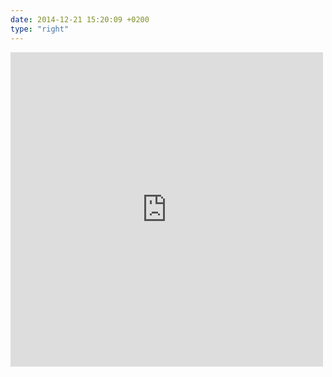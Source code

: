 ```yaml
---
date: 2014-12-21 15:20:09 +0200
type: "right"
---
```

<iframe src="https://www.facebook.com/plugins/post.php?href=https%3A%2F%2Fwww.facebook.com%2Fphoto.php%3Ffbid%3D911480772195802%26set%3Da.104335782910309.8361.100000016644208%26type%3D3&width=500" width="500" height="503" style="border:none;overflow:hidden" scrolling="no" frameborder="0" allowTransparency="true"></iframe>
